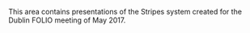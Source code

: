 This area contains presentations of the Stripes system created for the
Dublin FOLIO meeting of May 2017.
